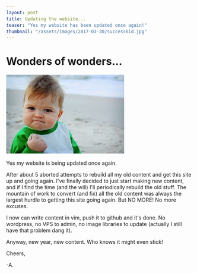 ```yaml
---
layout: post
title: Updating the website...
teaser: "Yes my website has been updated once again!"
thumbnail: "/assets/images/2017-03-30/successkid.jpg"
---
```


# Wonders of wonders...

![Success Kid](/assets/images/2017-03-30/successkid.jpg)

Yes my website is being updated once again.

After about 5 aborted attempts to rebuild all my old content and get this site up and going again. I've finally decided to just start making new content, and if I find the time (and the will) I'll periodically rebuild the old stuff. The mountain of work to convert (and fix) all the old content was always the largest hurdle to getting this site going again. But NO MORE! No more excuses.

I now can write content in vim, push it to github and it's done. No wordpress, no VPS to admin, no image libraries to update (actually I still have that problem dang it).

Anyway, new year, new content. Who knows it might even stick!

Cheers,

-A.

